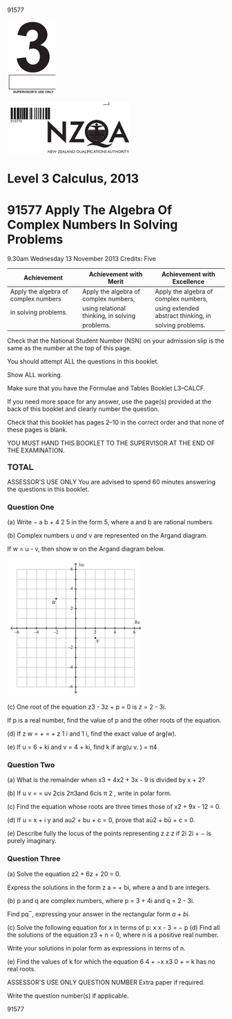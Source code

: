 91577

![0_image_0.png](0_image_0.png)

![0_image_1.png](0_image_1.png)

# Level 3 Calculus, 2013

# 91577 Apply The Algebra Of Complex Numbers In Solving Problems

9.30am Wednesday 13 November 2013 Credits: Five

| Achievement                          | Achievement with Merit                | Achievement with Excellence           |
|--------------------------------------|---------------------------------------|---------------------------------------|
| Apply the algebra of complex numbers | Apply the algebra of complex numbers, | Apply the algebra of complex numbers, |
| in solving problems.                 | using relational thinking, in solving | using extended abstract thinking, in  |
|                                      | problems.                             | solving problems.                     |

Check that the National Student Number (NSN) on your admission slip is the same as the number at the top of this page.

You should attempt ALL the questions in this booklet.

Show ALL working.

Make sure that you have the Formulae and Tables Booklet L3–CALCF.

If you need more space for any answer, use the page(s) provided at the back of this booklet and clearly number the question.

Check that this booklet has pages 2–10 in the correct order and that none of these pages is blank.

YOU MUST HAND THIS BOOKLET TO THE SUPERVISOR AT THE END OF THE EXAMINATION.

![0_image_2.png](0_image_2.png)

ASSESSOR'S USE ONLY
You are advised to spend 60 minutes answering the questions in this booklet. 

### Question One

(a) Write − a b +
4 2 5 in the form 5, where a and b are rational numbers.

(b) Complex numbers u *and* v are represented on the Argand diagram.

If w = u - v, then show w on the Argand diagram below.

![1_image_0.png](1_image_0.png)

(c) One root of the equation z3 - 3z + p = 0 is z = 2 - 3i.

If p is a real number, find the value of p and the other roots of the equation.

(d) If z w = + = +
z 1 i and 1 i, find the exact value of arg(w).

(e) If u = 6 + ki and v = 4 + ki, find k if arg(u v. ) = π4

### Question Two

(a) What is the remainder when x3 + 4x2 + 3x - 9 is divided by x + 2?

(b) If u v = = uv 2cis 2π3and 6cis π 2
, write in polar form.

(c) Find the equation whose roots are three times those of x2 + 9x - 12 = 0.

(d) If u = x + i y and au*2 +* bu + c = 0, prove that aū2 + bū + c = 0. 

(e) Describe fully the locus of the points representing z z z if 2i 2i
+
− is purely imaginary.

### Question Three

(a) Solve the equation z2 + 6z + 20 = 0.

Express the solutions in the form z a = + bi, where a and b are integers.

(b) p and q are complex numbers, where p = 3 + 4i and q = 2 - 3i.

Find pq‾, expressing your answer in the rectangular form *a + b*i.

(c) Solve the following equation for x in terms of p:
 x x - 3 = − p
(d) Find all the solutions of the equation z3 + n = 0, where n is a positive real number.

Write your solutions in polar form as expressions in terms of n.

(e) Find the values of k for which the equation 6 4 + −x x3 0 + = k has no real roots.

ASSESSOR'S 
USE ONLY
QUESTION 
NUMBER
Extra paper if required.

Write the question number(s) if applicable.

91577
